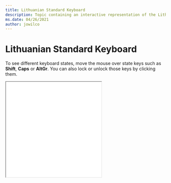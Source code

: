 ```yaml
--- 
title: Lithuanian Standard Keyboard 
description: Topic containing an interactive representation of the Lithuanian Standard Keyboard 
ms.date: 04/26/2021 
author: jowilco 
--- 
```

 
# Lithuanian Standard Keyboard 
 
To see different keyboard states, move the mouse over state keys such as **Shift**, **Caps** or **AltGr**. You can also lock or unlock those keys by clicking them. 
 
<iframe src="kbdlt2.html" height="300"></iframe> 
